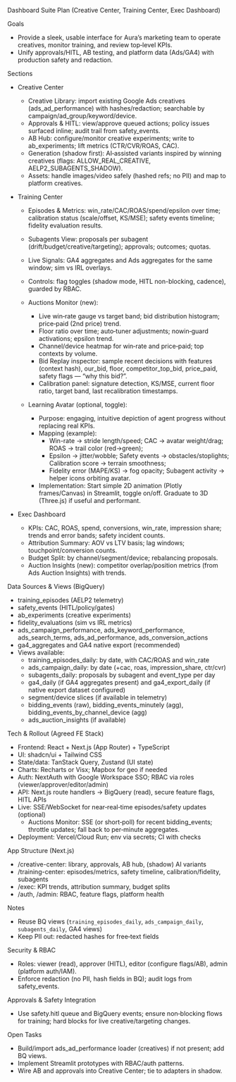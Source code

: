 Dashboard Suite Plan (Creative Center, Training Center, Exec Dashboard)

Goals
- Provide a sleek, usable interface for Aura’s marketing team to operate creatives, monitor training, and review top‑level KPIs.
- Unify approvals/HITL, AB testing, and platform data (Ads/GA4) with production safety and redaction.

Sections
- Creative Center
  - Creative Library: import existing Google Ads creatives (ads_ad_performance) with hashes/redaction;
    searchable by campaign/ad_group/keyword/device.
  - Approvals & HITL: view/approve queued actions; policy issues surfaced inline; audit trail from safety_events.
  - AB Hub: configure/monitor creative experiments; write to ab_experiments; lift metrics (CTR/CVR/ROAS, CAC).
  - Generation (shadow first): AI‑assisted variants inspired by winning creatives (flags: ALLOW_REAL_CREATIVE, AELP2_SUBAGENTS_SHADOW).
  - Assets: handle images/video safely (hashed refs; no PII) and map to platform creatives.

- Training Center
  - Episodes & Metrics: win_rate/CAC/ROAS/spend/epsilon over time; calibration status (scale/offset, KS/MSE);
    safety events timeline; fidelity evaluation results.
  - Subagents View: proposals per subagent (drift/budget/creative/targeting); approvals; outcomes; quotas.
  - Live Signals: GA4 aggregates and Ads aggregates for the same window; sim vs IRL overlays.
  - Controls: flag toggles (shadow mode, HITL non-blocking, cadence), guarded by RBAC.

  - Auctions Monitor (new):
    - Live win‑rate gauge vs target band; bid distribution histogram; price‑paid (2nd price) trend.
    - Floor ratio over time; auto‑tuner adjustments; nowin‑guard activations; epsilon trend.
    - Channel/device heatmap for win‑rate and price‑paid; top contexts by volume.
    - Bid Replay inspector: sample recent decisions with features (context hash), our_bid, floor, competitor_top_bid, price_paid, safety flags — “why this bid?”.
    - Calibration panel: signature detection, KS/MSE, current floor ratio, target band, last recalibration timestamps.

  - Learning Avatar (optional, toggle):
    - Purpose: engaging, intuitive depiction of agent progress without replacing real KPIs.
    - Mapping (example):
      - Win-rate → stride length/speed; CAC → avatar weight/drag; ROAS → trail color (red→green);
      - Epsilon → jitter/wobble; Safety events → obstacles/stoplights; Calibration score → terrain smoothness;
      - Fidelity error (MAPE/KS) → fog opacity; Subagent activity → helper icons orbiting avatar.
    - Implementation: Start simple 2D animation (Plotly frames/Canvas) in Streamlit, toggle on/off.
      Graduate to 3D (Three.js) if useful and performant.

- Exec Dashboard
  - KPIs: CAC, ROAS, spend, conversions, win_rate, impression share; trends and error bands; safety incident counts.
  - Attribution Summary: AOV vs LTV basis; lag windows; touchpoint/conversion counts.
  - Budget Split: by channel/segment/device; rebalancing proposals.
  - Auction Insights (new): competitor overlap/position metrics (from Ads Auction Insights) with trends.

Data Sources & Views (BigQuery)
- training_episodes (AELP2 telemetry)
- safety_events (HITL/policy/gates)
- ab_experiments (creative experiments)
- fidelity_evaluations (sim vs IRL metrics)
- ads_campaign_performance, ads_keyword_performance, ads_search_terms, ads_ad_performance, ads_conversion_actions
- ga4_aggregates and GA4 native export (recommended)
- Views available:
  - training_episodes_daily: by date, with CAC/ROAS and win_rate
  - ads_campaign_daily: by date (+cac, roas, impression_share, ctr/cvr)
  - subagents_daily: proposals by subagent and event_type per day
  - ga4_daily (if GA4 aggregates present) and ga4_export_daily (if native export dataset configured)
  - segment/device slices (if available in telemetry)
  - bidding_events (raw), bidding_events_minutely (agg), bidding_events_by_channel_device (agg)
  - ads_auction_insights (if available)

Tech & Rollout (Agreed FE Stack)
- Frontend: React + Next.js (App Router) + TypeScript
- UI: shadcn/ui + Tailwind CSS
- State/data: TanStack Query, Zustand (UI state)
- Charts: Recharts or Visx; Mapbox for geo if needed
- Auth: NextAuth with Google Workspace SSO; RBAC via roles (viewer/approver/editor/admin)
- API: Next.js route handlers → BigQuery (read), secure feature flags, HITL APIs
- Live: SSE/WebSocket for near‑real‑time episodes/safety updates (optional)
  - Auctions Monitor: SSE (or short‑poll) for recent bidding_events; throttle updates; fall back to per‑minute aggregates.
- Deployment: Vercel/Cloud Run; env via secrets; CI with checks

App Structure (Next.js)
- /creative-center: library, approvals, AB hub, (shadow) AI variants
- /training-center: episodes/metrics, safety timeline, calibration/fidelity, subagents
- /exec: KPI trends, attribution summary, budget splits
- /auth, /admin: RBAC, feature flags, platform health

Notes
- Reuse BQ views (`training_episodes_daily`, `ads_campaign_daily`, `subagents_daily`, GA4 views)
- Keep PII out: redacted hashes for free‑text fields

Security & RBAC
- Roles: viewer (read), approver (HITL), editor (configure flags/AB), admin (platform auth/IAM).
- Enforce redaction (no PII, hash fields in BQ); audit logs from safety_events.

Approvals & Safety Integration
- Use safety.hitl queue and BigQuery events; ensure non‑blocking flows for training; hard blocks for live creative/targeting changes.

Open Tasks
- Build/import ads_ad_performance loader (creatives) if not present; add BQ views.
- Implement Streamlit prototypes with RBAC/auth patterns.
- Wire AB and approvals into Creative Center; tie to adapters in shadow.

